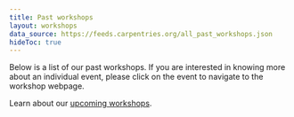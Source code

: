 ```yaml
---
title: Past workshops
layout: workshops
data_source: https://feeds.carpentries.org/all_past_workshops.json
hideToc: true
---
```


Below is a list of our past workshops. If you are interested in knowing more about an individual event, please click on the event to navigate to the workshop webpage.

Learn about our [upcoming workshops](/workshops/upcoming-workshops).

